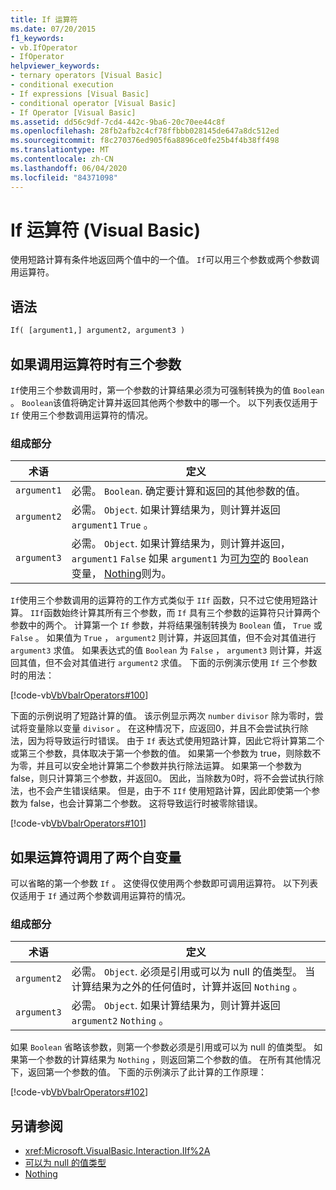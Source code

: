 ```yaml
---
title: If 运算符
ms.date: 07/20/2015
f1_keywords:
- vb.IfOperator
- IfOperator
helpviewer_keywords:
- ternary operators [Visual Basic]
- conditional execution
- If expressions [Visual Basic]
- conditional operator [Visual Basic]
- If Operator [Visual Basic]
ms.assetid: dd56c9df-7cd4-442c-9ba6-20c70ee44c8f
ms.openlocfilehash: 28fb2afb2c4cf78ffbbb028145de647a8dc512ed
ms.sourcegitcommit: f8c270376ed905f6a8896ce0fe25b4f4b38ff498
ms.translationtype: MT
ms.contentlocale: zh-CN
ms.lasthandoff: 06/04/2020
ms.locfileid: "84371098"
---
```

# <a name="if-operator-visual-basic"></a>If 运算符 (Visual Basic)

使用短路计算有条件地返回两个值中的一个值。 `If`可以用三个参数或两个参数调用运算符。

## <a name="syntax"></a>语法

```vb
If( [argument1,] argument2, argument3 )
```

## <a name="if-operator-called-with-three-arguments"></a>如果调用运算符时有三个参数

`If`使用三个参数调用时，第一个参数的计算结果必须为可强制转换为的值 `Boolean` 。 `Boolean`该值将确定计算并返回其他两个参数中的哪一个。 以下列表仅适用于 `If` 使用三个参数调用运算符的情况。

### <a name="parts"></a>组成部分

|术语|定义|
|---|---|
|`argument1`|必需。 `Boolean`. 确定要计算和返回的其他参数的值。|
|`argument2`|必需。 `Object`. 如果计算结果为，则计算并返回 `argument1` `True` 。|
|`argument3`|必需。 `Object`. 如果计算结果为，则计算并返回， `argument1` `False` 如果 `argument1` 为[可为空](../../programming-guide/language-features/data-types/nullable-value-types.md)的 `Boolean` 变量， [Nothing](../nothing.md)则为。|

`If`使用三个参数调用的运算符的工作方式类似于 `IIf` 函数，只不过它使用短路计算。 `IIf`函数始终计算其所有三个参数，而 `If` 具有三个参数的运算符只计算两个参数中的两个。 计算第一个 `If` 参数，并将结果强制转换为 `Boolean` 值， `True` 或 `False` 。 如果值为 `True` ， `argument2` 则计算，并返回其值，但不会对其值进行 `argument3` 求值。 如果表达式的值 `Boolean` 为 `False` ， `argument3` 则计算，并返回其值，但不会对其值进行 `argument2` 求值。 下面的示例演示使用 `If` 三个参数时的用法：

[!code-vb[VbVbalrOperators#100](~/samples/snippets/visualbasic/VS_Snippets_VBCSharp/VbVbalrOperators/VB/Class4.vb#100)]

下面的示例说明了短路计算的值。 该示例显示两次 `number` `divisor` 除为零时，尝试将变量除以变量 `divisor` 。 在这种情况下，应返回0，并且不会尝试执行除法，因为将导致运行时错误。 由于 `If` 表达式使用短路计算，因此它将计算第二个或第三个参数，具体取决于第一个参数的值。 如果第一个参数为 true，则除数不为零，并且可以安全地计算第二个参数并执行除法运算。 如果第一个参数为 false，则只计算第三个参数，并返回0。 因此，当除数为0时，将不会尝试执行除法，也不会产生错误结果。 但是，由于不 `IIf` 使用短路计算，因此即使第一个参数为 false，也会计算第二个参数。 这将导致运行时被零除错误。

[!code-vb[VbVbalrOperators#101](~/samples/snippets/visualbasic/VS_Snippets_VBCSharp/VbVbalrOperators/VB/Class4.vb#101)]

## <a name="if-operator-called-with-two-arguments"></a>如果运算符调用了两个自变量

可以省略的第一个参数 `If` 。 这使得仅使用两个参数即可调用运算符。 以下列表仅适用于 `If` 通过两个参数调用运算符的情况。

### <a name="parts"></a>组成部分

|术语|定义|
|---|---|
|`argument2`|必需。 `Object`. 必须是引用或可以为 null 的值类型。 当计算结果为之外的任何值时，计算并返回 `Nothing` 。|
|`argument3`|必需。 `Object`. 如果计算结果为，则计算并返回 `argument2` `Nothing` 。|

如果 `Boolean` 省略该参数，则第一个参数必须是引用或可以为 null 的值类型。 如果第一个参数的计算结果为 `Nothing` ，则返回第二个参数的值。 在所有其他情况下，返回第一个参数的值。 下面的示例演示了此计算的工作原理：

[!code-vb[VbVbalrOperators#102](~/samples/snippets/visualbasic/VS_Snippets_VBCSharp/VbVbalrOperators/VB/Class4.vb#102)]

## <a name="see-also"></a>另请参阅

- <xref:Microsoft.VisualBasic.Interaction.IIf%2A>
- [可以为 null 的值类型](../../programming-guide/language-features/data-types/nullable-value-types.md)
- [Nothing](../nothing.md)
